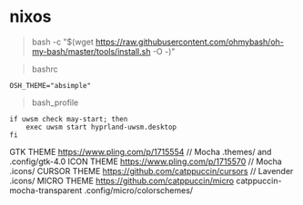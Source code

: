 # nixos

> bash -c "$(wget https://raw.githubusercontent.com/ohmybash/oh-my-bash/master/tools/install.sh -O -)"

> bashrc
```
OSH_THEME="absimple"
```
> bash_profile
```
if uwsm check may-start; then
	exec uwsm start hyprland-uwsm.desktop
fi
```

GTK THEME https://www.pling.com/p/1715554 // Mocha .themes/ and .config/gtk-4.0
ICON THEME https://www.pling.com/p/1715570 // Mocha .icons/
CURSOR THEME https://github.com/catppuccin/cursors // Lavender .icons/
MICRO THEME https://github.com/catppuccin/micro catppuccin-mocha-transparent .config/micro/colorschemes/
